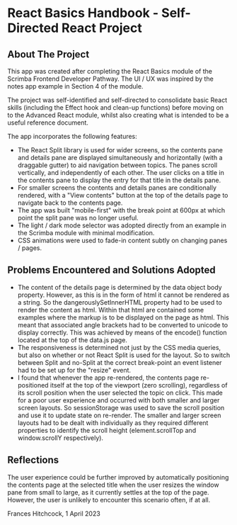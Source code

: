 # React Basics Handbook - Self-Directed React Project 

## About The Project

This app was created after completing the React Basics module of the Scrimba Frontend Developer Pathway. The UI / UX was inspired by the notes app example in Section 4 of the module. 

The project was self-identified and self-directed to consolidate basic React skills (including the Effect hook and clean-up functions) before moving on to the Advanced React module, whilst also creating what is intended to be a useful reference document.

The app incorporates the following features:

- The React Split library is used for wider screens, so the contents pane and details pane are displayed simultaneously and horizontally (with a draggable gutter) to aid navigation between topics. The panes scroll vertically, and independently of each other. The user clicks on a title in the contents pane to display the entry for that title in the details pane.
- For smaller screens the contents and details panes are conditionally rendered, with a "View contents" button at the top of the details page to navigate back to the contents page.
- The app was built "mobile-first" with the break point at 600px at which point the split pane was no longer useful.
- The light / dark mode selector was adopted directly from an example in the Scrimba module with minimal modification.
- CSS animations were used to fade-in content subtly on changing panes / pages. 

## Problems Encountered and Solutions Adopted 

- The content of the details page is determined by the data object body property. However, as this is in the form of html it cannot be rendered as a string. So the dangerouslySetInnerHTML property had to be used to render the content as html. Within that html are contained some examples where the markup is to be displayed on the page as html. This meant that associated angle brackets had to be converted to unicode to display correctly. This was achieved by means of the encode() function located at the top of the data.js page.
- The responsiveness is determined not just by the CSS media queries, but also on whether or not React Split is used for the layout. So to switch between Split and no-Split at the correct break-point an event listener had to be set up for the "resize" event. 
- I found that whenever the app re-rendered, the contents page re-positioned itself at the top of the viewport (zero scrolling), regardless of its scroll position when the user selected the topic on click. This made for a poor user experience and occurred with both smaller and larger screen layouts. So sessionStorage was used to save the scroll position and use it to update state on re-render. The smaller and larger screen layouts had to be dealt with individually as they required different properties to identify the scroll height (element.scrollTop and window.scrollY respectively).

## Reflections

The user experience could be further improved by automatically positioning the contents page at the selected title when the user resizes the window pane from small to large, as it currently settles at the top of the page. However, the user is unlikely to encounter this scenario often, if at all.

Frances Hitchcock, 1 April 2023

